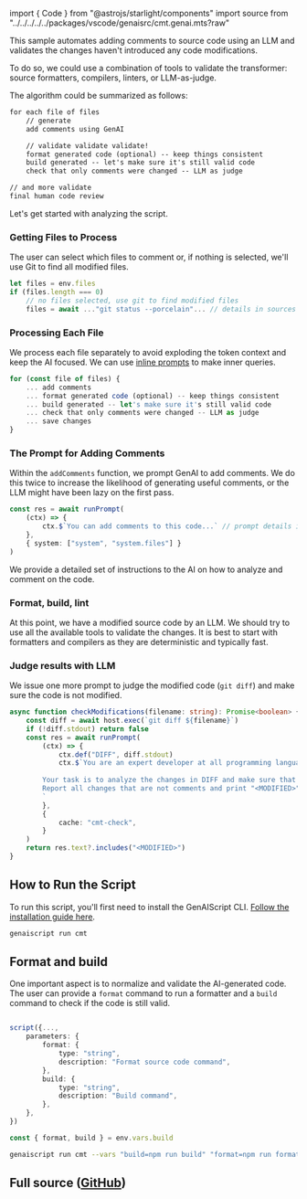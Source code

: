 
import { Code } from "@astrojs/starlight/components"
import source from "../../../../../packages/vscode/genaisrc/cmt.genai.mts?raw"

This sample automates adding comments to source code using an LLM
and validates the changes haven't introduced any code modifications.

To do so, we could use a combination of tools to validate the transformer: source formatters,
compilers, linters, or LLM-as-judge.

The algorithm could be summarized as follows:

```txt
for each file of files
    // generate
    add comments using GenAI

    // validate validate validate!
    format generated code (optional) -- keep things consistent
    build generated -- let's make sure it's still valid code
    check that only comments were changed -- LLM as judge

// and more validate
final human code review
```

Let's get started with analyzing the script.

### Getting Files to Process

The user can select which files to comment or, if nothing is selected, we'll use Git to find all modified files.

```ts
let files = env.files
if (files.length === 0)
    // no files selected, use git to find modified files
    files = await ..."git status --porcelain"... // details in sources
```

### Processing Each File

We process each file separately to avoid exploding the token context and keep the AI focused. We can use [inline prompts](/genaiscript/reference/scripts/inline-prompts) to make inner queries.

```ts
for (const file of files) {
    ... add comments
    ... format generated code (optional) -- keep things consistent
    ... build generated -- let's make sure it's still valid code
    ... check that only comments were changed -- LLM as judge
    ... save changes
}
```

### The Prompt for Adding Comments

Within the `addComments` function, we prompt GenAI to add comments. 
We do this twice to increase the likelihood of generating useful comments,
or the LLM might have been lazy on the first pass.

```ts
const res = await runPrompt(
    (ctx) => {
        ctx.$`You can add comments to this code...` // prompt details in sources
    },
    { system: ["system", "system.files"] }
)
```

We provide a detailed set of instructions to the AI on how to analyze and comment on the code.

### Format, build, lint

At this point, we have a modified source code by an LLM. We should try to use all the available tools to validate the changes. It is best to start with formatters and compilers as they are deterministic and typically fast.

### Judge results with LLM

We issue one more prompt to judge the modified code (`git diff`) and make sure the code is not modified.

```ts
async function checkModifications(filename: string): Promise<boolean> {
    const diff = await host.exec(`git diff ${filename}`)
    if (!diff.stdout) return false
    const res = await runPrompt(
        (ctx) => {
            ctx.def("DIFF", diff.stdout)
            ctx.$`You are an expert developer at all programming languages.
        
        Your task is to analyze the changes in DIFF and make sure that only comments are modified. 
        Report all changes that are not comments and print "<MODIFIED>".
        `
        },
        {
            cache: "cmt-check",
        }
    )
    return res.text?.includes("<MODIFIED>")
}
```

## How to Run the Script

To run this script, you'll first need to install the GenAIScript CLI. [Follow the installation guide here](https://microsoft.github.io/genaiscript/getting-started/installation).

```sh
genaiscript run cmt
```

## Format and build

One important aspect is to normalize and validate the AI-generated code. The user can provide a `format` command to run a formatter
and a `build` command to check if the code is still valid.

```ts

script({...,
    parameters: {
        format: {
            type: "string",
            description: "Format source code command",
        },
        build: {
            type: "string",
            description: "Build command",
        },
    },
})

const { format, build } = env.vars.build
```

```sh
genaiscript run cmt --vars "build=npm run build" "format=npm run format"
```

## Full source ([GitHub](https://github.com/microsoft/genaiscript/blob/main/packages/vscode/genaisrc/cmt.genai.mts))

<Code code={source} wrap={true} lang="ts" title="cmt.genai.mts" />
